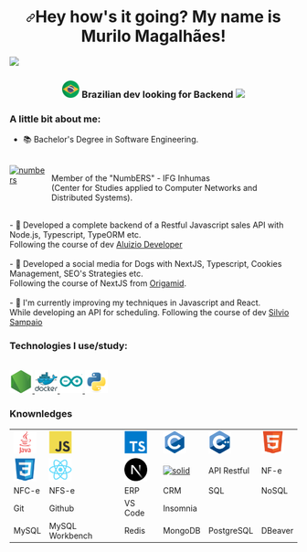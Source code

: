 <h1 align="center" tabindex="-1" dir="auto"><a id="user-content-oi-meu-nome-é-ttales-roger" class="anchor"
        aria-hidden="true" tabindex="-1" target="_blank" href="#oi-meu-nome-e-murilo"><svg class="octicon octicon-link"
            viewBox="0 0 16 16" version="1.1" width="16" height="16" aria-hidden="true">
            <path
                d="m7.775 3.275 1.25-1.25a3.5 3.5 0 1 1 4.95 4.95l-2.5 2.5a3.5 3.5 0 0 1-4.95 0 .751.751 0 0 1 .018-1.042.751.751 0 0 1 1.042-.018 1.998 1.998 0 0 0 2.83 0l2.5-2.5a2.002 2.002 0 0 0-2.83-2.83l-1.25 1.25a.751.751 0 0 1-1.042-.018.751.751 0 0 1-.018-1.042Zm-4.69 9.64a1.998 1.998 0 0 0 2.83 0l1.25-1.25a.751.751 0 0 1 1.042.018.751.751 0 0 1 .018 1.042l-1.25 1.25a3.5 3.5 0 1 1-4.95-4.95l2.5-2.5a3.5 3.5 0 0 1 4.95 0 .751.751 0 0 1-.018 1.042.751.751 0 0 1-1.042.018 1.998 1.998 0 0 0-2.83 0l-2.5 2.5a1.998 1.998 0 0 0 0 2.83Z">
            </path>
        </svg></a>Hey how's it going? My name is Murilo Magalhães!</h1>
<div>
        <img src="https://media4.giphy.com/media/v1.Y2lkPTc5MGI3NjExZ2sybHVnbGo0aG1zYzlsbHMxeHpqazJqb294YmluMmZ3MzNsZHU5bCZlcD12MV9pbnRlcm5hbF9naWZfYnlfaWQmY3Q9Zw/8m7nAJTYvzNUh54HQm/giphy.gif" width="300"/>
</div>

<h3 align="center">
    <img src="https://github.com/MuriloCode7/Files/blob/main/brazil-flag.png" width="30" />
    Brazilian dev looking for Backend
    <img src="https://images.emojiterra.com/google/noto-emoji/unicode-15/animated/1f44b-1f3fb.gif" width="60" />
</h3>

### A little bit about me:

- 📚 Bachelor's Degree in Software Engineering.

<br>

<div style="display: flex;">
    <div>
        <a target="_blank" href="https://linktr.ee/numbersifg/" style="display: inline-block;">
            <img src="https://github.com/MuriloMagal/Files/blob/main/logoNumbers.png" alt="numbers" width="128px">
        </a>
    </div>
    <div>
        <p style="display: inline-block; margin-left: 10px; position: relative;"> Member of the "NumbERS" - IFG Inhumas
            <br> (Center for Studies applied to Computer Networks and Distributed Systems).</p>
    </div>
</div>

<br>
- 🔭 Developed a complete backend of a Restful Javascript sales API with Node.js, Typescript, TypeORM etc. <br>
Following the course of dev <a target="_blank" href="https://github.com/aluiziodeveloper"> Aluizio Developer</a>
<br>
<br>
- 🔭 Developed a social media for Dogs with NextJS, Typescript, Cookies Management, SEO's Strategies etc. <br>
Following the course of NextJS from <a target="_blank" href="https://www.origamid.com/curso/nextjs/"> Origamid</a>.
<br>
<br>
- 🌱 I'm currently improving my techniques in Javascript and React.
<br> While developing an API for scheduling. Following the course of dev <a target="_blank"
    href="https://youtube.com/playlist?list=PL_Axpn7FrXHR3nZiQPHFClLu6VByhWkzG&si=GWn9-WvgIaNYNfS9">Silvio Sampaio</a>

### Technologies I use/study:
<br>
<a target="_blank" href="https://nodejs.org/en/" rel="nofollow"> <img
        src="https://github.com/devicons/devicon/blob/master/icons/nodejs/nodejs-original.svg" alt="nodejs" width="40"
        height="40" style="max-width: 100%;"> </a>
<a target="_blank" href="https://www.docker.com/" rel="nofollow"> <img
        src="https://raw.githubusercontent.com/devicons/devicon/master/icons/docker/docker-original-wordmark.svg"
        alt="docker" width="40" height="40" style="max-width: 100%;"> </a>
<a target="_blank" href="https://www.arduino.cc/" rel="nofollow"> <img
        src="https://github.com/devicons/devicon/blob/master/icons/arduino/arduino-original.svg" alt="arduino"
        width="40" height="40" style="max-width: 100%;"> </a>
<a target="_blank" href="https://www.python.org/" rel="nofollow"> <img
        src="https://github.com/devicons/devicon/blob/master/icons/python/python-original.svg" alt="python" width="40"
        height="40" style="max-width: 100%;"> </a>



### Knownledges
<table>
    <tr>
        <td>
            <a target="_blank" href="https://www.java.com/pt-BR/download/help/whatis_java.html" rel="nofollow">
                <img src="https://github.com/devicons/devicon/blob/master/icons/java/java-plain-wordmark.svg" alt="java"
                    width="40" height="40" style="max-width: 100%;"> </a>
        </td>
        <td>
            <a target="_blank" href="https://developer.mozilla.org/en-US/docs/Web/JavaScript" rel="nofollow"> <img
                    src="https://raw.githubusercontent.com/devicons/devicon/master/icons/javascript/javascript-original.svg"
                    alt="javascript" width="40" height="40" style="max-width: 100%;"> </a>
        </td>
        <td>
            <a target="_blank" href="https://www.typescriptlang.org/" rel="nofollow"> <img
                    src="https://raw.githubusercontent.com/devicons/devicon/master/icons/typescript/typescript-original.svg"
                    alt="typescript" width="40" height="40" style="max-width: 100%;"> </a>
        </td>
        <td>
            <a target="_blank" href="https://learn.microsoft.com/pt-br/cpp/c-language/?view=msvc-170/" rel="nofollow">
                <img src="https://raw.githubusercontent.com/devicons/devicon/ca28c779441053191ff11710fe24a9e6c23690d6/icons/c/c-original.svg"
                    alt="c" width="40" height="40" style="max-width: 100%;"> </a>
        </td>
        <td>
            <a target="_blank" href="https://learn.microsoft.com/pt-br/cpp/cpp/?view=msvc-170/" rel="nofollow"> <img
                    src="https://raw.githubusercontent.com/devicons/devicon/ca28c779441053191ff11710fe24a9e6c23690d6/icons/cplusplus/cplusplus-original.svg"
                    alt="cpp" width="40" height="40" style="max-width: 100%;"> </a>
        </td>
        <td>
            <a target="_blank" href="https://developer.mozilla.org/pt-BR/docs/Web/HTML/" rel="nofollow"> <img
                    src="https://raw.githubusercontent.com/devicons/devicon/ca28c779441053191ff11710fe24a9e6c23690d6/icons/html5/html5-original.svg"
                    alt="html5" width="40" height="40" style="max-width: 100%;"> </a>
        </td>
    </tr>
    <tr>
        <td>
            <a target="_blank" href="https://developer.mozilla.org/pt-BR/docs/Web/CSS/" rel="nofollow"> <img
                    src="https://raw.githubusercontent.com/devicons/devicon/ca28c779441053191ff11710fe24a9e6c23690d6/icons/css3/css3-original.svg"
                    alt="css3" width="40" height="40" style="max-width: 100%;"> </a>
        </td>
        <td>
            <a target="_blank" href="https://react.dev/" rel="nofollow"> <img
                src="https://github.com/devicons/devicon/blob/master/icons/react/react-original.svg" alt="react" width="40"
                height="40" style="max-width: 100%;"> </a>
        </td>
        <td>
            <a target="_blank" href="https://www.nextjs.org/" rel="nofollow"> <img
                src="https://github.com/devicons/devicon/blob/master/icons/nextjs/nextjs-original.svg" alt="nextjs" width="40"
                height="40" style="max-width: 100%;"> </a>
        </td>
        <td>
            <a target="_blank" href="https://pt.linkedin.com/pulse/princ%C3%ADpios-solid-e-seu-uso-na-pr%C3%A1tica-luis-gustavo-bugallo-ele-dele-/" rel="nofollow"> <img
                src="https://media.licdn.com/dms/image/v2/D4D12AQF4-ItMunO2Ww/article-cover_image-shrink_720_1280/article-cover_image-shrink_720_1280/0/1668786184657?e=2147483647&v=beta&t=43dalzfWxoi5kBqiZ841qIiu6hxdQHbS_pK6p7V9pGg" alt="solid" width="40"
                height="40" style="max-width: 100%;"> </a>
        </td>
        <td>API Restful</td>
        <td>NF-e</td>
    </tr>
    <tr>
        <td>NFC-e</td>
        <td>NFS-e</td>
        <td>ERP</td>
        <td>CRM</td>
        <td>SQL</td>
        <td>NoSQL</td>
    </tr>
    <tr>
        <td>Git</td>
        <td>Github</td>
        <td>VS Code</td>
        <td>Insomnia</td>
        <td></td>
        <td></td>
    </tr>
    <tr>
        <td>MySQL</td>
        <td>MySQL Workbench</td>
        <td>Redis</td>
        <td>MongoDB</td>
        <td>PostgreSQL</td>
        <td>DBeaver</td>
    </tr>
</table>
<!--
**MuriloMagal/MuriloMagal** is a ✨ _special_ ✨ repository because its `README.md` (this file) appears on your GitHub profile.

Here are some ideas to get you started:

- 🔭 I’m currently working on ...
- 🌱 I’m currently learning ...
- 👯 I’m looking to collaborate on ...
- 🤔 I’m looking for help with ...
- 💬 Ask me about ...
- 📫 How to reach me: ...
- 😄 Pronouns: ...
- ⚡ Fun fact: ...
-->

